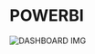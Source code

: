 # POWERBI
![DASHBOARD IMG](https://github.com/user-attachments/assets/b6292942-8a6d-425d-889e-f6632392c22e)
